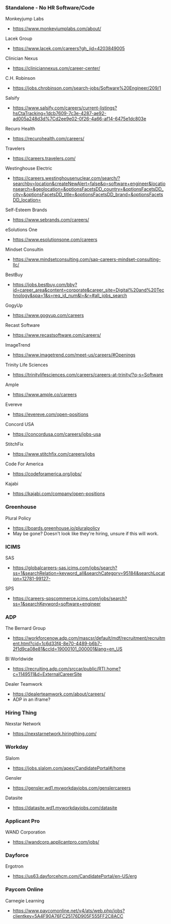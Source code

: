 ### Standalone - No HR Software/Code

Monkeyjump Labs
- https://www.monkeyjumplabs.com/about/

Lacek Group
- https://www.lacek.com/careers?gh_jid=4203849005

Clinician Nexus 
- https://cliniciannexus.com/career-center/

C.H. Robinson
- https://jobs.chrobinson.com/search-jobs/Software%20Engineer/209/1

Salsify
- https://www.salsify.com/careers/current-listings?hsCtaTracking=1dcb7609-7c3e-4287-ae92-ad005a248d3d%7Cd2ee9e02-0f26-4a66-af14-6475e1dc803e

Recuro Health
- https://recurohealth.com/careers/

Travelers
- https://careers.travelers.com/

Westinghouse Electric
- https://careers.westinghousenuclear.com/search/?searchby=location&createNewAlert=false&q=software+engineer&locationsearch=&geolocation=&optionsFacetsDD_country=&optionsFacetsDD_city=&optionsFacetsDD_title=&optionsFacetsDD_brand=&optionsFacetsDD_location=

Self-Esteem Brands
- https://www.sebrands.com/careers/

eSolutions One 
- https://www.esolutionsone.com/careers

Mindset Consultin
- https://www.mindsetconsulting.com/sap-careers-mindset-consulting-llc/

BestBuy
- https://jobs.bestbuy.com/bby?id=career_area&content=corporate&career_site=Digital%20and%20Technology&spa=1&s=req_id_num&l=&r=#all_jobs_search

GogyUp
- https://www.gogyup.com/careers

Recast Software
- https://www.recastsoftware.com/careers/

ImageTrend
- https://www.imagetrend.com/meet-us/careers/#Openings

Trinity Life Sciences
- https://trinitylifesciences.com/careers/careers-at-trinity/?q-s=Software

Ample 
- https://www.ample.co/careers

Evereve
- https://evereve.com/open-positions

Concord USA
- https://concordusa.com/careers/jobs-usa

StitchFix
- https://www.stitchfix.com/careers/jobs

Code For America
- https://codeforamerica.org/jobs/

Kajabi
- https://kajabi.com/company/open-positions


### Greenhouse

Plural Policy 
- https://boards.greenhouse.io/pluralpolicy
- May be gone? Doesn't look like they're hiring, unsure if this will work.

### ICIMS

SAS
- https://globalcareers-sas.icims.com/jobs/search?ss=1&searchRelation=keyword_all&searchCategory=95184&searchLocation=12781-99127-

SPS
- https://careers-spscommerce.icims.com/jobs/search?ss=1&searchKeyword=software+engineer

### ADP

The Bernard Group
- https://workforcenow.adp.com/mascsr/default/mdf/recruitment/recruitment.html?cid=1c6d33f4-8e70-4489-b6b7-2f1d9ca08e81&ccId=19000101_000001&lang=en_US

BI Worldwide
- https://recruiting.adp.com/srccar/public/RTI.home?c=1149511&d=ExternalCareerSite

Dealer Teamwork
- https://dealerteamwork.com/about/careers/
- ADP in an iframe?

### Hiring Thing

Nexstar Network
- https://nexstarnetwork.hiringthing.com/

### Workday

Slalom
- https://jobs.slalom.com/apex/CandidatePortal#/home

Gensler
- https://gensler.wd1.myworkdayjobs.com/genslercareers

Datasite
- https://datasite.wd1.myworkdayjobs.com/datasite

### Applicant Pro

WAND Corporation
- https://wandcorp.applicantpro.com/jobs/

### Dayforce

Ergotron
- https://us63.dayforcehcm.com/CandidatePortal/en-US/erg

### Paycom Online

Carnegie Learning
- https://www.paycomonline.net/v4/ats/web.php/jobs?clientkey=5A4F90A76FC25176D905F555FF2C8ACC
